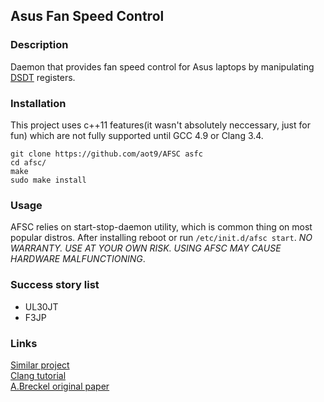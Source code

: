 ## Asus Fan Speed Control

### Description
Daemon that provides fan speed control for Asus laptops by manipulating [DSDT](https://wiki.archlinux.org/index.php/DSDT) registers.
### Installation
This project uses c++11 features(it wasn't absolutely neccessary, just for fun) which are not fully supported until GCC 4.9 or Clang 3.4.

    git clone https://github.com/aot9/AFSC asfc
    cd afsc/
    make
    sudo make install
### Usage
AFSC relies on start-stop-daemon utility, which is common thing on most popular distros.
After installing reboot or run `/etc/init.d/afsc start`. *NO WARRANTY. USE AT YOUR OWN RISK. USING AFSC MAY CAUSE HARDWARE MALFUNCTIONING*.

### Success story list
* UL30JT
* F3JP

### Links
[Similar project](https://github.com/nicolai-rostov/asus-fancontrol)<br>
[Clang tutorial](https://solarianprogrammer.com/2013/01/17/building-clang-libcpp-ubuntu-linux/)<br>
[A.Breckel original paper](http://www.aneas.org/knowledge/asus_f3jp_fan_control.php)

